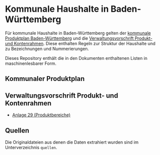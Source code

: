 # Kommunale Haushalte in Baden-Württemberg

Für kommunale Haushalte in Baden-Württemberg gelten der [kommunale Produktplan Baden-Württemberg][produktplan] und die [Verwaltungsvorschrift Produkt- und Kontenrahmen][vwv]. Diese enthalten Regeln zur Struktur der Haushalte und zu Bezeichnungen und Nummerierungen.

Dieses Repository enthält die in den Dokumenten enthaltenen Listen in maschinenlesbarer Form.

## Kommunaler Produktplan

## Verwaltungsvorschrift Produkt- und Kontenrahmen

* [Anlage 29 (Produktbereiche)](vwv-anlage_29-produktbereiche.csv)

## Quellen

Die Originaldateien aus denen die Daten extrahiert wurden sind im Unterverzeichnis `quellen`.



[produktplan]: sources/Kommunaler_Produktplan_Stand_14.06.2016.pdf
[vwv]: sources/VwV_Produkt-_und_Kontenrahmen_komplett_29062016.pdf


